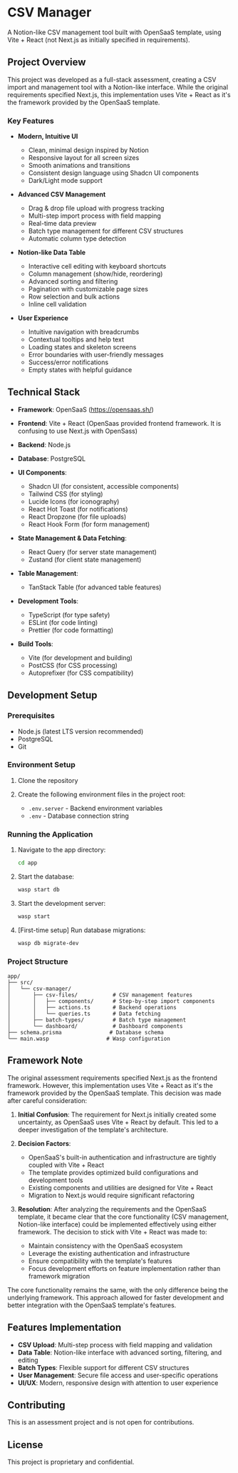 # CSV Manager

A Notion-like CSV management tool built with OpenSaaS template, using Vite + React (not Next.js as initially specified in requirements).

## Project Overview

This project was developed as a full-stack assessment, creating a CSV import and management tool with a Notion-like interface. While the original requirements specified Next.js, this implementation uses Vite + React as it's the framework provided by the OpenSaaS template.

### Key Features
- **Modern, Intuitive UI**
  - Clean, minimal design inspired by Notion
  - Responsive layout for all screen sizes
  - Smooth animations and transitions
  - Consistent design language using Shadcn UI components
  - Dark/Light mode support

- **Advanced CSV Management**
  - Drag & drop file upload with progress tracking
  - Multi-step import process with field mapping
  - Real-time data preview
  - Batch type management for different CSV structures
  - Automatic column type detection

- **Notion-like Data Table**
  - Interactive cell editing with keyboard shortcuts
  - Column management (show/hide, reordering)
  - Advanced sorting and filtering
  - Pagination with customizable page sizes
  - Row selection and bulk actions
  - Inline cell validation

- **User Experience**
  - Intuitive navigation with breadcrumbs
  - Contextual tooltips and help text
  - Loading states and skeleton screens
  - Error boundaries with user-friendly messages
  - Success/error notifications
  - Empty states with helpful guidance

## Technical Stack
- **Framework**: OpenSaaS (https://opensaas.sh/)
- **Frontend**: Vite + React (OpenSaas provided frontend framework. It is confusing to use Next.js with OpenSass)
- **Backend**: Node.js
- **Database**: PostgreSQL
- **UI Components**: 
  - Shadcn UI (for consistent, accessible components)
  - Tailwind CSS (for styling)
  - Lucide Icons (for iconography)
  - React Hot Toast (for notifications)
  - React Dropzone (for file uploads)
  - React Hook Form (for form management)
- **State Management & Data Fetching**:
  - React Query (for server state management)
  - Zustand (for client state management)
- **Table Management**:
  - TanStack Table (for advanced table features)

- **Development Tools**:
  - TypeScript (for type safety)
  - ESLint (for code linting)
  - Prettier (for code formatting)

- **Build Tools**:
  - Vite (for development and building)
  - PostCSS (for CSS processing)
  - Autoprefixer (for CSS compatibility)

## Development Setup

### Prerequisites
- Node.js (latest LTS version recommended)
- PostgreSQL
- Git

### Environment Setup
1. Clone the repository
2. Create the following environment files in the project root:

   - `.env.server` - Backend environment variables
   - `.env` - Database connection string

### Running the Application
1. Navigate to the app directory:
   ```bash
   cd app
   ```

2. Start the database:
   ```bash
   wasp start db
   ```

3. Start the development server:
   ```bash
   wasp start
   ```

4. [First-time setup] Run database migrations:
   ```bash
   wasp db migrate-dev 
   ```

### Project Structure
```
app/
├── src/
│   └── csv-manager/
│       ├── csv-files/           # CSV management features
│       │   ├── components/      # Step-by-step import components
│       │   ├── actions.ts       # Backend operations
│       │   └── queries.ts       # Data fetching
│       ├── batch-types/         # Batch type management
│       └── dashboard/           # Dashboard components
├── schema.prisma               # Database schema
└── main.wasp                  # Wasp configuration
```

## Framework Note
The original assessment requirements specified Next.js as the frontend framework. However, this implementation uses Vite + React as it's the framework provided by the OpenSaaS template. This decision was made after careful consideration:

1. **Initial Confusion**: The requirement for Next.js initially created some uncertainty, as OpenSaaS uses Vite + React by default. This led to a deeper investigation of the template's architecture.

2. **Decision Factors**:
   - OpenSaaS's built-in authentication and infrastructure are tightly coupled with Vite + React
   - The template provides optimized build configurations and development tools
   - Existing components and utilities are designed for Vite + React
   - Migration to Next.js would require significant refactoring

3. **Resolution**: After analyzing the requirements and the OpenSaaS template, it became clear that the core functionality (CSV management, Notion-like interface) could be implemented effectively using either framework. The decision to stick with Vite + React was made to:
   - Maintain consistency with the OpenSaaS ecosystem
   - Leverage the existing authentication and infrastructure
   - Ensure compatibility with the template's features
   - Focus development efforts on feature implementation rather than framework migration

The core functionality remains the same, with the only difference being the underlying framework. This approach allowed for faster development and better integration with the OpenSaaS template's features.

## Features Implementation
- **CSV Upload**: Multi-step process with field mapping and validation
- **Data Table**: Notion-like interface with advanced sorting, filtering, and editing
- **Batch Types**: Flexible support for different CSV structures
- **User Management**: Secure file access and user-specific operations
- **UI/UX**: Modern, responsive design with attention to user experience

## Contributing
This is an assessment project and is not open for contributions.

## License
This project is proprietary and confidential.

